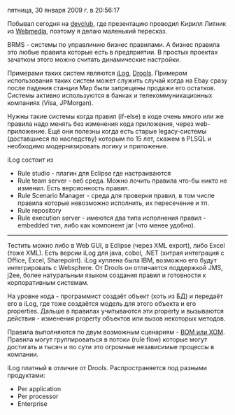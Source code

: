 пятница, 30 января 2009 г. в 20:56:17

Побывал сегодня на [devclub](http://www.devclub.eu/), где презентацию проводил Кирилл Литник из [Webmedia](http://webmedia.ee/), поэтому я делаю маленький пересказ.

BRMS - системы по управлинию бизнес правилами. А бизнес правила это любые правила которые есть в предприятии. В простых проектах  зачатком этого можно считать динамические настройки.

Примерами таких систем являются [iLog](http://www.ilog.com/), [Drools](http://jboss.org/drools/). Примером использования таких систем может служить случай когда на Ebay сразу после падения станции Мир были запрещены продажи его остатков. Системы активно используются в банках и телекоммуникационных компаниях (Visa, JPMorgan).

Нужны такие системы когда правил (if-else) в коде очень много или же правила надо менять без изменения кода приложения, через web-приложение. Ещё они полезны когда есть старые legacy-системы (доставшиеся по наследству) которым по 15 лет, скажем в PLSQL и необходимо модернизировать логику и приложение.

iLog состоит из

- Rule studio - плагин для Eclipse где настраиваются
- Rule team server - веб среда. Можно лочить правила что-бы никто не изменил. Есть версионность правил.
- Rule Scenario Manager - среда для проверки правил, в том числе правила которые невозможно исполнить, их пересечение и тп.
- Rule repository
- Rule execution server - имеются два типа исполнения правил - embedded тип, либо как компонент jar (что менее удобно).

---

Тестить можно либо в Web GUI, в Eclipse (через XML export), либо Excel (тоже XML). Есть версии iLog для java, cobol, .NET (хитрая интеграция с Office, Excel, Sharepoint). iLog куплена была IBM, возможно его будут интегрировать с Websphere. От Drools он отличается поддержкой JMS, j2ee, более натуральным языком создания правил и готовности к корпоративным системам.

На уровне кода - программист создаёт объект (хоть из БД) и передаёт его в iLog, где тоже создаётся модель для этого объекта и его properties. Дальше в правилах учитываются эти property и вызываются действия - изменения property объектов или вызов некоторых методов.

Правила выполняются по двум возможным сценариям - [BOM или XOM](http://www.ilog.com/products/jrules/documentation/jrules67/rsruleproj/rs_rup_bom2xom.html). Правила могут группироваться в потоки (rule flow) которые могут достигать и тысяч и по сути это огромные независимые процессы в компании.

iLog платный в отличие от Drools. Распространяется под разными продуктами:

- Per application
- Per processor
- Enterprise